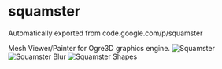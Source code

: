 # squamster
Automatically exported from code.google.com/p/squamster

Mesh Viewer/Painter for Ogre3D graphics engine.
![Squamster](https://user-images.githubusercontent.com/135505/173651735-a17a1dd9-9387-473e-b5d2-96f58d3ae2d0.jpg)
![Squamster Blur](https://user-images.githubusercontent.com/135505/173651747-260dd947-cf88-4d84-a1c2-5c20acaee0c8.png)
![Squamster Shapes](https://user-images.githubusercontent.com/135505/173651752-6b00b549-6b57-470d-95cd-834942d4728e.jpg)
